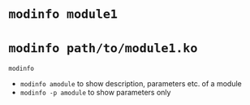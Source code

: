 # `modinfo module1`
# `modinfo path/to/module1.ko`

`modinfo`
* `modinfo amodule` to show description, parameters etc. of a module
* `modinfo -p amodule` to show parameters only
